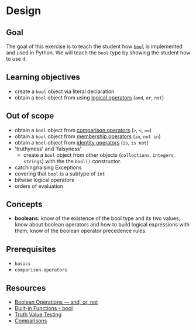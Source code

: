 # Design

## Goal

The goal of this exercise is to teach the student how [`bool`](https://github.com/exercism/v3/blob/master/languages/python/reference/concepts/builtin_types/bool.md) is implemented and used in Python. We will teach the `bool` type by showing the student how to use it.

## Learning objectives

- create a `bool` object via literal declaration
- obtain a `bool` object from using [logical operators](https://docs.python.org/3/reference/expressions.html#boolean-operations) (`and`, `or`, `not`)

## Out of scope

- obtain a `bool` object from [comparison operators](https://docs.python.org/3/reference/expressions.html#value-comparisons) (`>`, `<`, `==`)
- obtain a `bool` object from [membership operators](https://docs.python.org/3/reference/expressions.html#membership-test-operations) (`in`, `not in`)
- obtain a `bool` object from [identity operators](https://docs.python.org/3/reference/expressions.html#is-not) (`is`, `is not`)
- 'truthyness' and 'falsyness'
  - create a `bool` object from other objects (`collections`, `integers`, `strings`) with the the `bool()` constructor.
- catching/raising Exceptions
- covering that `bool` is a subtype of `int`
- bitwise logical operators
- orders of evaluation

## Concepts

- **booleans:** know of the existence of the bool type and its two values; know about boolean operators and how to build logical expressions with them; know of the boolean operator precedence rules.

## Prerequisites

- `basics`
- `comparison-operators`

## Resources

- [Boolean Operations — and, or, not](https://docs.python.org/3/library/stdtypes.html#boolean-operations-and-or-not)
- [Built-in Functions - bool](https://docs.python.org/3/library/functions.html#bool)
- [Truth Value Testing](https://docs.python.org/3/library/stdtypes.html#truth)
- [Comparisons](https://docs.python.org/3/library/stdtypes.html#comparisons)
